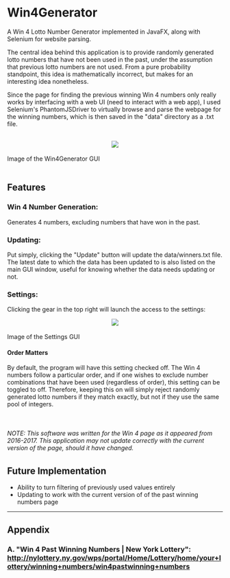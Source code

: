 # Win4Generator
A Win 4 Lotto Number Generator implemented in JavaFX, along with Selenium for website parsing. <br>

The central idea behind this application is to provide randomly generated lotto numbers that have not been used in the past, under the assumption that previous lotto numbers are not used. From a pure probability standpoint, this idea is mathematically incorrect, but makes for an interesting idea nonetheless. <br>

Since the page for finding the previous winning Win 4 numbers only really works by interfacing with a web UI (need to interact with a web app), I used Selenium's PhantomJSDriver to virtually browse and parse the webpage for the winning numbers, which is then saved in the "data" directory as a .txt file. 

<br>
<div align="center"><img src="https://i.imgur.com/bU1quru.png"/></div><br>
Image of the Win4Generator GUI
<br>
<br>

## Features

### Win 4 Number Generation: 
Generates 4 numbers, excluding numbers that have won in the past.

### Updating:
Put simply, clicking the "Update" button will update the data/winners.txt file. The latest date to which the data has been updated to is also listed on the main GUI window, useful for knowing whether the data needs updating or not.

### Settings:
Clicking the gear in the top right will launch the access to the settings:
<div align="center"><img src="https://i.imgur.com/qZvIgxY.png"/></div><br>
Image of the Settings GUI

#### Order Matters
By default, the program will have this setting checked off. The Win 4 numbers follow a particular order, and if one wishes to exclude number combinations that have been used (regardless of order), this setting can be toggled to off. Therefore, keeping this on will simply reject randomly generated lotto numbers if they match exactly, but not if they use the same pool of integers.

<br>

###### *NOTE:* This software was written for the Win 4 page as it appeared from 2016-2017. This application may not update correctly with the current version of the page, should it have changed. 

## Future Implementation
* Ability to turn filtering of previously used values entirely
* Updating to work with the current version of of the past winning numbers page

-----------------------------------------------------------------------------------------

## Appendix

### A. "Win 4 Past Winning Numbers | New York Lottery": http://nylottery.ny.gov/wps/portal/Home/Lottery/home/your+lottery/winning+numbers/win4pastwinning+numbers
